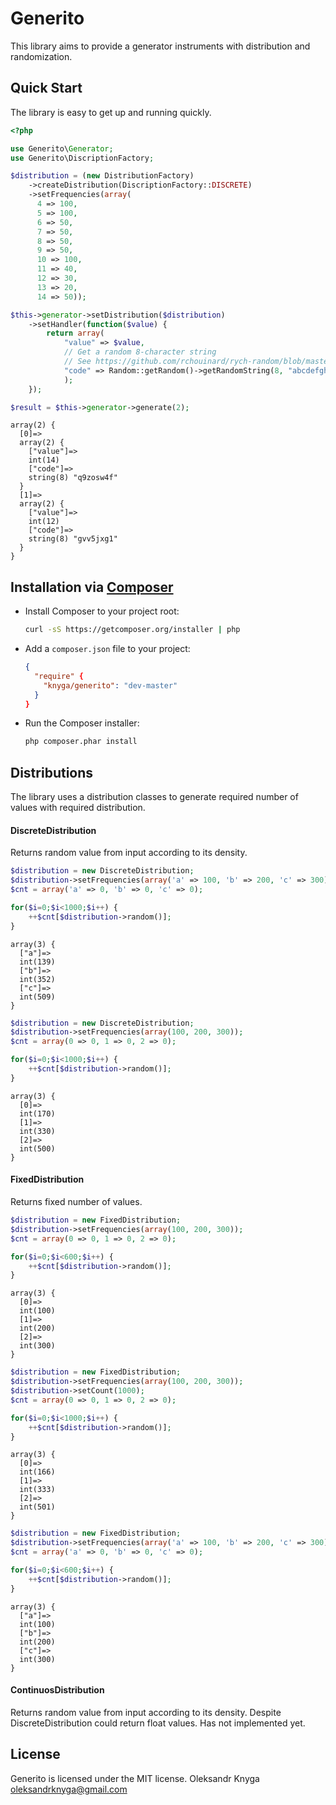 Generito
========================
This library aims to provide a generator instruments with distribution and randomization.


Quick Start
-----------

The library is easy to get up and running quickly.

```php
<?php

use Generito\Generator;
use Generito\DiscriptionFactory;

$distribution = (new DistributionFactory)
    ->createDistribution(DiscriptionFactory::DISCRETE)
    ->setFrequencies(array(
      4 => 100,
      5 => 100,
      6 => 50,
      7 => 50,
      8 => 50,
      9 => 50,
      10 => 100,
      11 => 40,
      12 => 30,
      13 => 20,
      14 => 50));

$this->generator->setDistribution($distribution)
    ->setHandler(function($value) {
        return array(
            "value" => $value,
            // Get a random 8-character string
            // See https://github.com/rchouinard/rych-random/blob/master/Random.php
            "code" => Random::getRandom()->getRandomString(8, "abcdefghijklmnopqrstuvwxyz0123456789")
            );
    });

$result = $this->generator->generate(2);
```

```
array(2) {
  [0]=>
  array(2) {
    ["value"]=>
    int(14)
    ["code"]=>
    string(8) "q9zosw4f"
  }
  [1]=>
  array(2) {
    ["value"]=>
    int(12)
    ["code"]=>
    string(8) "gvv5jxg1"
  }
}
```


Installation via [Composer](http://getcomposer.org/)
------------

 * Install Composer to your project root:
    ```bash
    curl -sS https://getcomposer.org/installer | php
    ```

 * Add a `composer.json` file to your project:
    ```json
    {
      "require" {
        "knyga/generito": "dev-master"
      }
    }
    ```

 * Run the Composer installer:
    ```bash
    php composer.phar install
    ```


Distributions
----------

The library uses a distribution classes to generate required number of values with required distribution.

#### DiscreteDistribution

Returns random value from input according to its density.

```php
$distribution = new DiscreteDistribution;
$distribution->setFrequencies(array('a' => 100, 'b' => 200, 'c' => 300));
$cnt = array('a' => 0, 'b' => 0, 'c' => 0);

for($i=0;$i<1000;$i++) {
    ++$cnt[$distribution->random()];
}
```

```
array(3) {
  ["a"]=>
  int(139)
  ["b"]=>
  int(352)
  ["c"]=>
  int(509)
}
```

```php
$distribution = new DiscreteDistribution;
$distribution->setFrequencies(array(100, 200, 300));
$cnt = array(0 => 0, 1 => 0, 2 => 0);

for($i=0;$i<1000;$i++) {
    ++$cnt[$distribution->random()];
}
```

```
array(3) {
  [0]=>
  int(170)
  [1]=>
  int(330)
  [2]=>
  int(500)
}
```

#### FixedDistribution

Returns fixed number of values.

```php
$distribution = new FixedDistribution;
$distribution->setFrequencies(array(100, 200, 300));
$cnt = array(0 => 0, 1 => 0, 2 => 0);

for($i=0;$i<600;$i++) {
    ++$cnt[$distribution->random()];
}
```

```
array(3) {
  [0]=>
  int(100)
  [1]=>
  int(200)
  [2]=>
  int(300)
}
```

```php
$distribution = new FixedDistribution;
$distribution->setFrequencies(array(100, 200, 300));
$distribution->setCount(1000);
$cnt = array(0 => 0, 1 => 0, 2 => 0);

for($i=0;$i<1000;$i++) {
    ++$cnt[$distribution->random()];
}
```

```
array(3) {
  [0]=>
  int(166)
  [1]=>
  int(333)
  [2]=>
  int(501)
}
```

```php
$distribution = new FixedDistribution;
$distribution->setFrequencies(array('a' => 100, 'b' => 200, 'c' => 300));
$cnt = array('a' => 0, 'b' => 0, 'c' => 0);

for($i=0;$i<600;$i++) {
    ++$cnt[$distribution->random()];
}
```

```
array(3) {
  ["a"]=>
  int(100)
  ["b"]=>
  int(200)
  ["c"]=>
  int(300)
}
```

#### ContinuosDistribution

Returns random value from input according to its density. Despite DiscreteDistribution could return float values.
Has not implemented yet.

License
-------

Generito is licensed under the MIT license.
Oleksandr Knyga <oleksandrknyga@gmail.com>